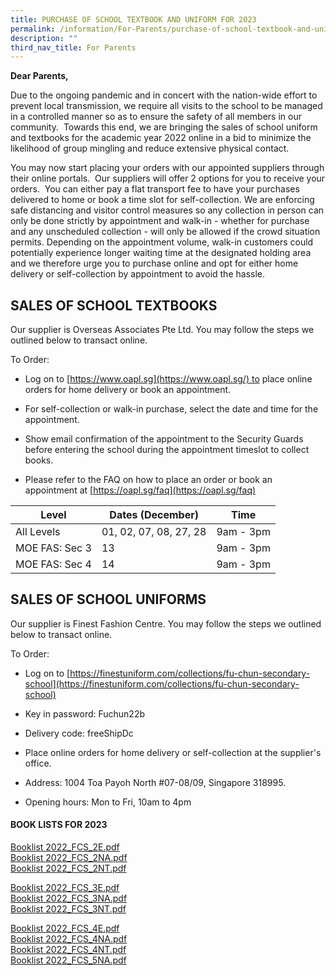 ```yaml
---
title: PURCHASE OF SCHOOL TEXTBOOK AND UNIFORM FOR 2023
permalink: /information/For-Parents/purchase-of-school-textbook-and-uniform-for-2023/
description: ""
third_nav_title: For Parents
---
```

**Dear Parents,**

Due to the ongoing pandemic and in concert with the nation-wide effort to prevent local transmission, we require all visits to the school to be managed in a controlled manner so as to ensure the safety of all members in our community.  Towards this end, we are bringing the sales of school uniform and textbooks for the academic year 2022 online in a bid to minimize the likelihood of group mingling and reduce extensive physical contact.

  

You may now start placing your orders with our appointed suppliers through their online portals.  Our suppliers will offer 2 options for you to receive your orders.  You can either pay a flat transport fee to have your purchases delivered to home or book a time slot for self-collection. We are enforcing safe distancing and visitor control measures so any collection in person can only be done strictly by appointment and walk-in - whether for purchase and any unscheduled collection - will only be allowed if the crowd situation permits. Depending on the appointment volume, walk-in customers could potentially experience longer waiting time at the designated holding area and we therefore urge you to purchase online and opt for either home delivery or self-collection by appointment to avoid the hassle.

SALES OF SCHOOL TEXTBOOKS
-------------------------

Our supplier is Overseas Associates Pte Ltd. You may follow the steps we outlined below to transact online.  
  
To Order:  

*   Log on to [https://www.oapl.sg](https://www.oapl.sg/) to place online orders for home delivery or book an appointment.  
    
*   For self-collection or walk-in purchase, select the date and time for the appointment.
*   Show email confirmation of the appointment to the Security Guards before entering the school during the appointment timeslot to collect books.  
    
*   Please refer to the FAQ on how to place an order or book an appointment at [https://oapl.sg/faq](https://oapl.sg/faq)

  

| Level | Dates (December) | Time |
| --- | --- | --- |
| All Levels | 01, 02, 07, 08, 27, 28 | 9am - 3pm |
| MOE FAS: Sec 3 | 13 | 9am - 3pm |
| MOE FAS: Sec 4 | 14 | 9am - 3pm |

  

  

SALES OF SCHOOL UNIFORMS
------------------------

Our supplier is Finest Fashion Centre. You may follow the steps we outlined below to transact online.  

  

To Order:

*   Log on to [https://finestuniform.com/collections/fu-chun-secondary-school](https://finestuniform.com/collections/fu-chun-secondary-school)
*   Key in password: Fuchun22b
*   Delivery code: freeShipDc
*   Place online orders for home delivery or self-collection at the supplier's office.

*   Address: 1004 Toa Payoh North #07-08/09, Singapore 318995.
*   Opening hours: Mon to Fri, 10am to 4pm

<h4><strong>BOOK LISTS FOR 2023</strong></h4>
<p><a href="/files/Booklist%202022_FCS_2E.pdf">Booklist 2022_FCS_2E.pdf</a><br /><a href="/files/Booklist%202022_FCS_2NA.pdf">Booklist 2022_FCS_2NA.pdf</a><br /><a href="/files/Booklist%202022_FCS_2NT.pdf">Booklist 2022_FCS_2NT.pdf</a></p>
<p><a href="/files/Booklist%202022_FCS_3E.pdf">Booklist 2022_FCS_3E.pdf</a><br /><a href="/files/Booklist%202022_FCS_3NA.pdf">Booklist 2022_FCS_3NA.pdf</a><br /><a href="/files/Booklist%202022_FCS_3NT.pdf">Booklist 2022_FCS_3NT.pdf</a></p>
<p><a href="/files/Booklist%202022_FCS_4E.pdf">Booklist 2022_FCS_4E.pdf</a><br /><a href="/files/Booklist%202022_FCS_4NA.pdf">Booklist 2022_FCS_4NA.pdf</a><br /><a href="/files/Booklist%202022_FCS_4NT.pdf">Booklist 2022_FCS_4NT.pdf</a><br /><a href="/files/Booklist%202022_FCS_5NA.pdf" target="">Booklist 2022_FCS_5NA.pdf</a></p>